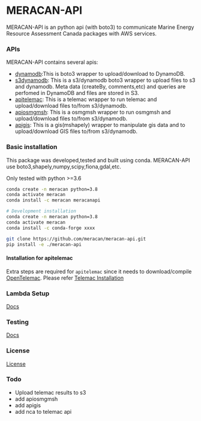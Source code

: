 # MERACAN-API
MERACAN-API is an python api (with boto3) to communicate Marine Energy Resource Assessment Canada packages with AWS services.
 
### APIs
MERACAN-API contains several apis:
- [dynamodb](doc/dynamodb.ipynb):This is boto3 wrapper to upload/download to DynamoDB.
- [s3dynamodb](doc/s3dynamodb.ipynb): This is a s3/dynamodb boto3 wrapper to upload files to s3 and dynamodb. Meta data (createBy, comments,etc) and queries are perfomed in DynamoDB and files are stored in S3.
- [apitelemac](doc/apitelemac.ipynb): This is a telemac wrapper to run telemac and upload/download files to/from s3/dynamodb.
- [apiosmgmsh](doc/apiosmgmsh.ipynb): This is a osmgmsh wrapper to run osmgmsh and upload/download files to/from s3/dynamodb.
- [apigis](doc/apigis.ipynb): This is a gis(mshapely) wrapper to manipulate gis data and to upload/download GIS files to/from s3/dynamodb.

### Basic installation
This package was developed,tested and built using conda.
MERACAN-API use boto3,shapely,numpy,scipy,fiona,gdal,etc.

Only tested with python >=3.6
```bash
conda create -n meracan python=3.8
conda activate meracan
conda install -c meracan meracanapi
```

```bash
# Development installation
conda create -n meracan python=3.8
conda activate meracan
conda install -c conda-forge xxxx

git clone https://github.com/meracan/meracan-api.git
pip install -e ./meracan-api
```

#### Installation for apitelemac
Extra steps are required for `apitelemac` since it needs to download/compile [OpenTelemac](http://www.opentelemac.org/).
Please refer [Telemac Installation](doc/telemac.md)


### Lambda Setup
[Docs]()

### Testing
[Docs](test/README.md)

### License
[License](LICENSE)

### Todo
- Upload telemac results to s3
- add apiosmgmsh
- add apigis
- add nca to telemac api